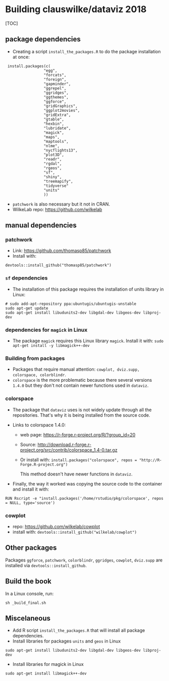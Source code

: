 # Building clauswilke/dataviz 2018
[TOC]

## package dependencies

* Creating a script `install_the_packages.R` to do the package installation at once: 


```
 install.packages(c(
 				 "egg",
                 "forcats",
                 "foreign",
                 "gapminder",
                 "ggrepel", 
                 "ggridges", 
                 "ggthemes", 
                 "ggforce", 
                 "gridGraphics",
                 "ggplot2movies",
                 "gridExtra",
                 "gtable",
                 "hexbin", 
                 "lubridate",                  
                 "magick", 
                 "maps", 
                 "maptools",                  
                 "nlme", 
                 "nycflights13",
                 "plot3D",
                 "readr", 
                 "rgdal",
                 "rgeos",
                 "sf",
                 "shiny",
                 "treemapify",
                 "tidyverse"
                 "units"                 
                 ))
```

* `patchwork` is also necessary but it not in CRAN.
* WilkeLab repo: https://github.com/wilkelab

## manual dependencies

### patchwork
* Link: https://github.com/thomasp85/patchwork
* Install with:
```
devtools::install_github("thomasp85/patchwork")
```

### `sf` dependencies
* The installation of this package requires the installation of  units library in Linux:
```
# sudo add-apt-repository ppa:ubuntugis/ubuntugis-unstable
sudo apt-get update
sudo apt-get install libudunits2-dev libgdal-dev libgeos-dev libproj-dev 
```

### dependencies for `magick` in Linux
* The package `magick` requires this Linux library `magick`. Install it with:
`sudo apt-get install -y libmagick++-dev`

### Building from packages
* Packages that require manual attention: `cowplot, dviz.supp, colorspace, colorblindr`.
* `colorspace` is the more problematic because there several versions `1.4.0` but they don't not contain newer functions used in `dataviz`.

### colorspace
* The package that `dataviz` uses is not widely update through all the repositories. That's why it is being installed from the source code.

* Links to colorspace 1.4.0:
  * web page: https://r-forge.r-project.org/R/?group_id=20

  * Source: http://download.r-forge.r-project.org/src/contrib/colorspace_1.4-0.tar.gz

  * Or install with: 
    `install.packages("colorspace", repos = "http://R-Forge.R-project.org")`

    This method doesn't have newer functions in `dataviz`.

* Finally, the way it worked was copying the source code to the container and install it with:

`RUN Rscript -e "install.packages('/home/rstudio/pkg/colorspace', repos = NULL, type='source')`



### cowplot
 * repo: https://github.com/wilkelab/cowplot
 * install with: `devtools::install_github("wilkelab/cowplot")`

## Other packages

Packages `ggforce`, `patchwork`, `colorblindr`, `ggridges`, `cowplot`, `dviz.supp` are installed via `devtools::install_github`.

## Build the book
In a Linux console, run:
```
sh _build_final.sh
```

## Miscelaneous
* Add R script `install_the_packages.R` that will install all package dependencies.
* Install libraries for packages `units` and `geos` in Linux
```
sudo apt-get install libudunits2-dev libgdal-dev libgeos-dev libproj-dev
```

* Install libraries for magick in Linux
```
sudo apt-get install libmagick++-dev
```


